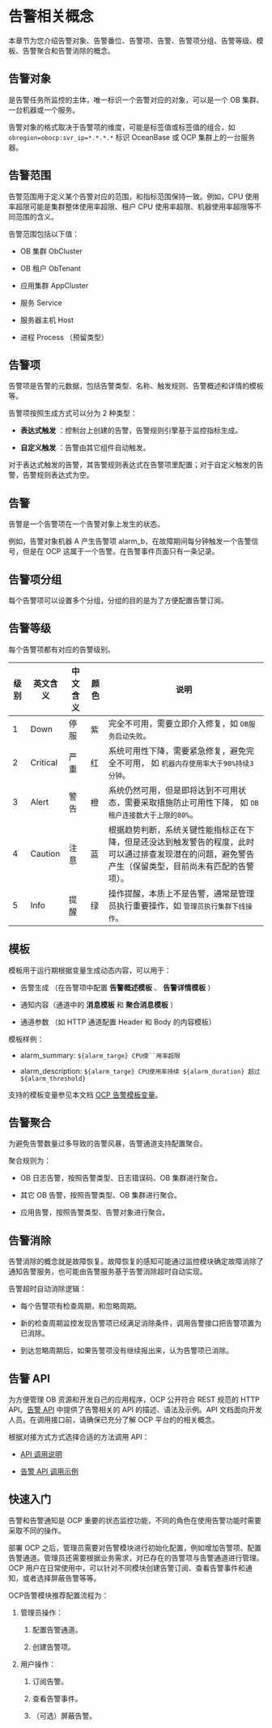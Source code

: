 告警相关概念
===========================

本章节为您介绍告警对象、告警番位、告警项、告警、告警项分组、告警等级、模板、告警聚合和告警消除的概念。

告警对象
-------------------------

是告警任务所监控的主体，唯一标识一个告警对应的对象，可以是一个 OB 集群、一台机器或一个服务。

告警对象的格式取决于告警项的维度，可能是标签值或标签值的组合，如 `obregion=obocp:svr_ip=*.*.*.*` 标识 OceanBase 或 OCP 集群上的一台服务器。

告警范围
-------------------------

告警范围用于定义某个告警对应的范围，和指标范围保持一致。例如，CPU 使用率超限可能是集群整体使用率超限、租户 CPU 使用率超限、机器使用率超限等不同范围的含义。

告警范围包括以下值：

* OB 集群 ObCluster



* OB 租户 ObTenant



* 应用集群 AppCluster



* 服务 Service



* 服务器主机 Host



* 进程 Process （预留类型）






告警项
------------------------

告警项是告警的元数据，包括告警类型、名称、触发规则、告警概述和详情的模板等。

告警项按照生成方式可以分为 2 种类型：

* **表达式触发** ：控制台上创建的告警，告警规则引擎基于监控指标生成。

* **自定义触发** ：告警由其它组件自动触发。




对于表达式触发的告警，其告警规则表达式在告警项里配置；对于自定义触发的告警，告警规则表达式为空。

告警
-----------------------

告警是一个告警项在一个告警对象上发生的状态。

例如，告警对象机器 A 产生告警项 alarm_b，在故障期间每分钟触发一个告警信号，但是在 OCP 这属于一个告警。在告警事件页面只有一条记录。

告警项分组
--------------------------

每个告警项可以设置多个分组，分组的目的是为了方便配置告警订阅。

告警等级
-------------------------

每个告警项都有对应的告警级别。


| **级别** | **英文含义** | **中文含义** | **颜色** |                                   **说明**                                    |
|--------|----------|----------|--------|-----------------------------------------------------------------------------|
| 1      | Down     | 停服       | 紫      | 完全不可用，需要立即介入修复，如  `OB服务启动失败`。                               |
| 2      | Critical | 严重       | 红      | 系统可用性下降，需要紧急修复，避免完全不可用， 如  `机器内存使用率大于90%持续3分钟`。             |
| 3      | Alert    | 警告       | 橙      | 系统仍然可用，但是即将达到不可用状态，需要采取措施防止可用性下降， 如  `OB租户连接数大于上限的80%`。     |
| 4      | Caution  | 注意       | 蓝      | 根据趋势判断，系统关键性能指标正在下降，但是还没达到触发警告的程度，此时可以通过排查发现潜在的问题，避免警告产生（保留类型，目前尚未有匹配的告警项）。 |
| 5      | Info     | 提醒       | 绿      | 操作提醒，本质上不是告警，通常是管理员执行重要操作，如  `管理员执行集群下线操作`。                 |



模板
-----------------------

模板用于运行期根据变量生成动态内容，可以用于：

* 告警生成 （在告警项中配置 **告警概述模板** 、 **告警详情模板** ）



* 通知内容（通道中的 **消息模板** 和 **聚合消息模板** ）



* 通道参数 （如 HTTP 通道配置 Header 和 Body 的内容模板）






模板样例：

* alarm_summary: `${alarm_targe} CPU使``用率超限`



* alarm_description: `${alarm_targe} CPU使用率持续 ${alarm_duration} 超过 ${alarm_threshold}`




支持的模板变量参见本文档 [OCP 告警模板变量](../1200.appendix/500.ocp-alert-template-variables.md)。

告警聚合
-------------------------

为避免告警数量过多导致的告警风暴，告警通道支持配置聚合。

聚合规则为：

* OB 日志告警，按照告警类型、日志错误码、OB 集群进行聚合。



* 其它 OB 告警，按照告警类型、OB 集群进行聚合。



* 应用告警，按照告警类型、告警对象进行聚合。






告警消除
-------------------------

告警消除的概念就是故障恢复。故障恢复的感知可能通过监控模块确定故障消除了通知告警服务，也可能由告警服务基于告警消除超时自动实现。

告警超时自动消除逻辑：

* 每个告警项有检查周期，和忽略周期。



* 新的检查周期监控发现告警项已经满足消除条件，调用告警接口把告警项置为已消除。



* 到达忽略周期后，如果告警项没有继续报出来，认为告警项已消除。






告警 API
---------------------------

为方便管理 OB 资源和开发自己的应用程序，OCP 公开符合 REST 规范的 HTTP API。[告警 API](../../500.api-reference/900.alert/100.alert-events/100.query-alert-event-list.md) 中提供了告警相关的 API 的描述、语法及示例。API 文档面向开发人员。在调用接口前，请确保已充分了解 OCP 平台的的相关概念。

根据对接方式方式选择合适的方法调用 API：

* [API 调用说明](../../500.api-reference/200.api-call-description.md)



* [告警 API 调用示例](../1200.appendix/600.sample-api-operation.md)






快速入门
-------------------------

告警和告警通知是 OCP 重要的状态监控功能，不同的角色在使用告警功能时需要采取不同的操作。

部署 OCP 之后，管理员需要对告警模块进行初始化配置，例如增加告警项、配置告警通道。管理员还需要根据业务需求，对已存在的告警项与告警通道进行管理。OCP 用户在日常使用中，可以针对不同模块创建告警订阅、查看告警事件和通知，或者选择屏蔽告警等等。

OCP告警模块推荐配置流程为：

1. 管理员操作：

   1. 配置告警通道。



   2. 创建告警项。









<!-- -->

2. 用户操作：

   1. 订阅告警。



   2. 查看告警事件。



   3. （可选）屏蔽告警。







